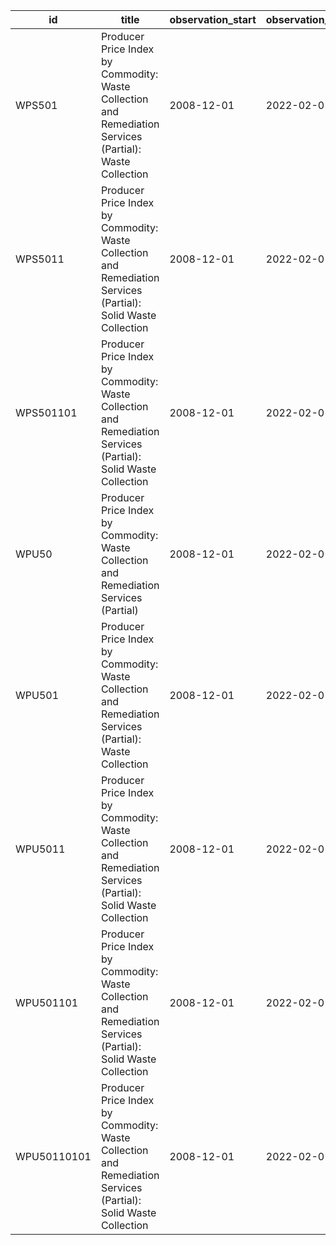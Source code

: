 | id          | title                                                                                                          | observation_start   | observation_end   |
|-------------|----------------------------------------------------------------------------------------------------------------|---------------------|-------------------|
| WPS501      | Producer Price Index by Commodity: Waste Collection and Remediation Services (Partial): Waste Collection       | 2008-12-01          | 2022-02-01        |
| WPS5011     | Producer Price Index by Commodity: Waste Collection and Remediation Services (Partial): Solid Waste Collection | 2008-12-01          | 2022-02-01        |
| WPS501101   | Producer Price Index by Commodity: Waste Collection and Remediation Services (Partial): Solid Waste Collection | 2008-12-01          | 2022-02-01        |
| WPU50       | Producer Price Index by Commodity: Waste Collection and Remediation Services (Partial)                         | 2008-12-01          | 2022-02-01        |
| WPU501      | Producer Price Index by Commodity: Waste Collection and Remediation Services (Partial): Waste Collection       | 2008-12-01          | 2022-02-01        |
| WPU5011     | Producer Price Index by Commodity: Waste Collection and Remediation Services (Partial): Solid Waste Collection | 2008-12-01          | 2022-02-01        |
| WPU501101   | Producer Price Index by Commodity: Waste Collection and Remediation Services (Partial): Solid Waste Collection | 2008-12-01          | 2022-02-01        |
| WPU50110101 | Producer Price Index by Commodity: Waste Collection and Remediation Services (Partial): Solid Waste Collection | 2008-12-01          | 2022-02-01        |
